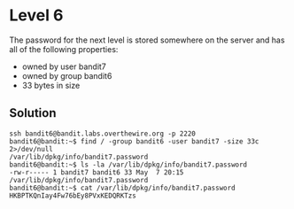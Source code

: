 # Level 6

The password for the next level is stored somewhere on the server and has all of the following properties:

- owned by user bandit7
- owned by group bandit6
- 33 bytes in size

## Solution

```console
ssh bandit6@bandit.labs.overthewire.org -p 2220
bandit6@bandit:~$ find / -group bandit6 -user bandit7 -size 33c 2>/dev/null
/var/lib/dpkg/info/bandit7.password
bandit6@bandit:~$ ls -la /var/lib/dpkg/info/bandit7.password
-rw-r----- 1 bandit7 bandit6 33 May  7 20:15 /var/lib/dpkg/info/bandit7.password
bandit6@bandit:~$ cat /var/lib/dpkg/info/bandit7.password
HKBPTKQnIay4Fw76bEy8PVxKEDQRKTzs
```
